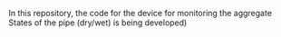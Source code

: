 In this repository, the code for the device for monitoring the aggregate States of the pipe (dry/wet) is being developed)
